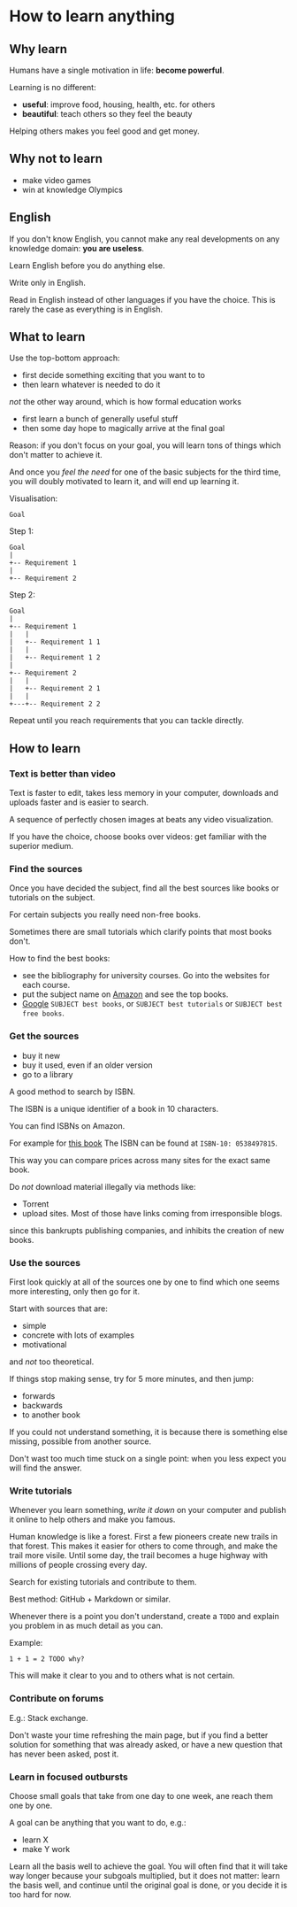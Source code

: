 # How to learn anything

## Why learn

Humans have a single motivation in life: **become powerful**.

Learning is no different:

- **useful**: improve food, housing, health, etc. for others
- **beautiful**: teach others so they feel the beauty

Helping others makes you feel good and get money.

## Why not to learn

- make video games
- win at knowledge Olympics

## English

If you don't know English, you cannot make any real developments on any knowledge domain: **you are useless**.

Learn English before you do anything else.

Write only in English.

Read in English instead of other languages if you have the choice. This is rarely the case as everything is in English.

## What to learn

Use the top-bottom approach:

- first decide something exciting that you want to to
- then learn whatever is needed to do it

*not* the other way around, which is how formal education works

- first learn a bunch of generally useful stuff
- then some day hope to magically arrive at the final goal

Reason: if you don't focus on your goal, you will learn tons of things which don't matter to achieve it.

And once you *feel the need* for one of the basic subjects for the third time, you will doubly motivated to learn it, and will end up learning it.

Visualisation:

    Goal

Step 1:

    Goal
    |
    +-- Requirement 1
    |
    +-- Requirement 2

Step 2:

    Goal
    |
    +-- Requirement 1
    |   |
    |   +-- Requirement 1 1
    |   |
    |   +-- Requirement 1 2
    |
    +-- Requirement 2
    |   |
    |   +-- Requirement 2 1
    |   |
    +---+-- Requirement 2 2

Repeat until you reach requirements that you can tackle directly.

## How to learn

### Text is better than video

Text is faster to edit, takes less memory in your computer, downloads and uploads faster and is easier to search.

A sequence of perfectly chosen images at beats any video visualization.

If you have the choice, choose books over videos: get familiar with the superior medium.

### Find the sources

Once you have decided the subject, find all the best sources like books or tutorials on the subject.

For certain subjects you really need non-free books.

Sometimes there are small tutorials which clarify points that most books don't.

How to find the best books:

- see the bibliography for university courses. Go into the websites for each course.
- put the subject name on [Amazon](http://www.amazon.com/) and see the top books.
- [Google](https://google.com) `SUBJECT best books`, or `SUBJECT best tutorials` or `SUBJECT best free books`.

### Get the sources

- buy it new
- buy it used, even if an older version
- go to a library

A good method to search by ISBN.

The ISBN is a unique identifier of a book in 10 characters.

You can find ISBNs on Amazon.

For example for [this book](http://www.amazon.com/Calculus-James-Stewart/dp/0538497815) The ISBN can be found at `ISBN-10: 0538497815`.

This way you can compare prices across many sites for the exact same book.

Do *not* download material illegally via methods like:

- Torrent
- upload sites. Most of those have links coming from irresponsible blogs.

since this bankrupts publishing companies, and inhibits the creation of new books.

### Use the sources

First look quickly at all of the sources one by one to find which one seems more interesting, only then go for it.

Start with sources that are:

- simple
- concrete with lots of examples
- motivational

and *not* too theoretical.

If things stop making sense, try for 5 more minutes, and then jump:

- forwards
- backwards
- to another book

If you could not understand something, it is because there is something else missing, possible from another source.

Don't wast too much time stuck on a single point: when you less expect you will find the answer.

### Write tutorials

Whenever you learn something, *write it down*  on your computer and publish it online to help others and make you famous.

Human knowledge is like a forest. First a few pioneers create new trails in that forest. This makes it easier for others to come through, and make the trail more visile. Until some day, the trail becomes a huge highway with millions of people crossing every day.

Search for existing tutorials and contribute to them.

Best method: GitHub + Markdown or similar.

Whenever there is a point you don't understand, create a `TODO` and explain you problem in as much detail as you can.

Example:

    1 + 1 = 2 TODO why?

This will make it clear to you and to others what is not certain.

### Contribute on forums

E.g.: Stack exchange.

Don't waste your time refreshing the main page, but if you find a better solution for something that was already asked, or have a new question that has never been asked, post it.

### Learn in focused outbursts

Choose small goals that take from one day to one week, ane reach them one by one.

A goal can be anything that you want to do, e.g.:

- learn X
- make Y work

Learn all the basis well to achieve the goal. You will often find that it will take way longer because your subgoals multiplied, but it does not matter: learn the basis well, and continue until the original goal is done, or you decide it is too hard for now.
